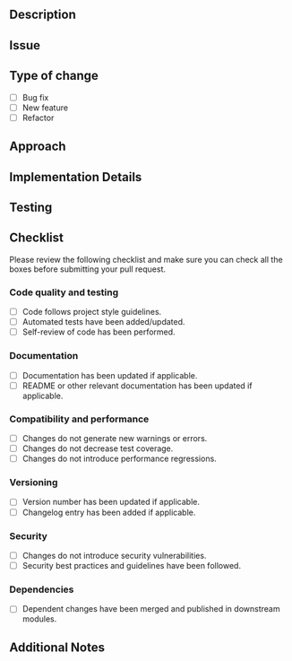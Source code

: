 ## Description

<!--- Please provide a brief description of the change and why it is necessary. -->

## Issue

<!--- Please link to the relevant issue(s) that this pull request addresses. -->

## Type of change
<!--- Please delete options that are not relevant. -->
- [ ] Bug fix 
- [ ] New feature 
- [ ] Refactor

## Approach

<!--- Please describe the general approach you took to address the issue. -->

## Implementation Details

<!--- Please provide specific details on how the changes were implemented. -->

## Testing

<!--- Please describe the tests you ran to verify your changes. -->


## Checklist

Please review the following checklist and make sure you can check all the boxes before submitting your pull request.

### Code quality and testing
- [ ] Code follows project style guidelines.
- [ ] Automated tests have been added/updated.
- [ ] Self-review of code has been performed.

### Documentation
- [ ] Documentation has been updated if applicable.
- [ ] README or other relevant documentation has been updated if applicable.

### Compatibility and performance
- [ ] Changes do not generate new warnings or errors.
- [ ] Changes do not decrease test coverage.
- [ ] Changes do not introduce performance regressions.

### Versioning
- [ ] Version number has been updated if applicable.
- [ ] Changelog entry has been added if applicable.

### Security
- [ ] Changes do not introduce security vulnerabilities.
- [ ] Security best practices and guidelines have been followed.

### Dependencies
- [ ] Dependent changes have been merged and published in downstream modules.



## Additional Notes

<!--- Please provide any additional information that may be relevant to reviewers, such as alternative approaches considered but not implemented, any known limitations or caveats of the changes, or any other relevant information. --> 
